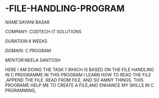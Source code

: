 # -FILE-HANDLING-PROGRAM

*NAME*:SAYANI BASAK

*COMPANY*: CODTECH IT SOLUTIONS

*DURATION*:4 WEEKS

*DOMAIN*: C PROGRAM

*MENTOR*:NEELA SANTOSH

HERE I AM DOING THE TASK 1 WHICH IS BASED ON THE FILE HANDLING IN C PROGRAMME.IN THIS PROGRAM I LEARN HOW TO READ THE FILE ,APPEND THE FILE ,READ FROM FILE, AND SO AMNY THINGS.
THIS  PROGRAME HELP ME TO CREATE A FILE,AND ENHANCE MY SKILLS IN C PRGRAMMING, 
